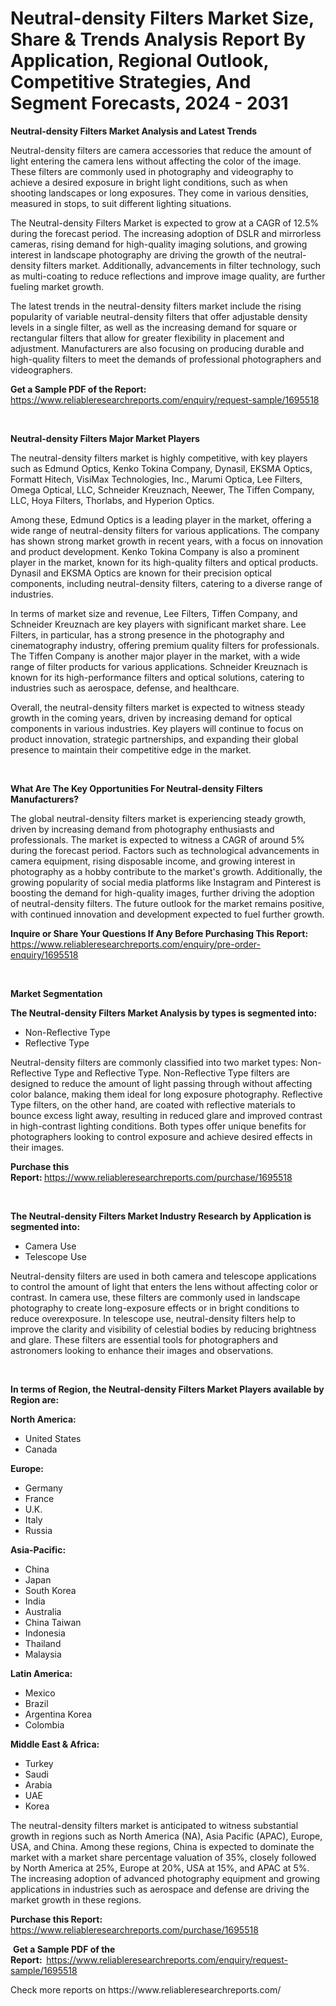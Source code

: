 <p><h1>Neutral-density Filters Market Size, Share & Trends Analysis Report By Application, Regional Outlook, Competitive Strategies, And Segment Forecasts, 2024 - 2031</h1></p><p><strong>Neutral-density Filters Market Analysis and Latest Trends</strong></p>
<p><p>Neutral-density filters are camera accessories that reduce the amount of light entering the camera lens without affecting the color of the image. These filters are commonly used in photography and videography to achieve a desired exposure in bright light conditions, such as when shooting landscapes or long exposures. They come in various densities, measured in stops, to suit different lighting situations.</p><p>The Neutral-density Filters Market is expected to grow at a CAGR of 12.5% during the forecast period. The increasing adoption of DSLR and mirrorless cameras, rising demand for high-quality imaging solutions, and growing interest in landscape photography are driving the growth of the neutral-density filters market. Additionally, advancements in filter technology, such as multi-coating to reduce reflections and improve image quality, are further fueling market growth.</p><p>The latest trends in the neutral-density filters market include the rising popularity of variable neutral-density filters that offer adjustable density levels in a single filter, as well as the increasing demand for square or rectangular filters that allow for greater flexibility in placement and adjustment. Manufacturers are also focusing on producing durable and high-quality filters to meet the demands of professional photographers and videographers.</p></p>
<p><strong>Get a Sample PDF of the Report:&nbsp;</strong> <a href="https://www.reliableresearchreports.com/enquiry/request-sample/1695518">https://www.reliableresearchreports.com/enquiry/request-sample/1695518</a></p>
<p>&nbsp;</p>
<p><strong>Neutral-density Filters Major Market Players</strong></p>
<p><p>The neutral-density filters market is highly competitive, with key players such as Edmund Optics, Kenko Tokina Company, Dynasil, EKSMA Optics, Formatt Hitech, VisiMax Technologies, Inc., Marumi Optica, Lee Filters, Omega Optical, LLC, Schneider Kreuznach, Neewer, The Tiffen Company, LLC, Hoya Filters, Thorlabs, and Hyperion Optics. </p><p>Among these, Edmund Optics is a leading player in the market, offering a wide range of neutral-density filters for various applications. The company has shown strong market growth in recent years, with a focus on innovation and product development. Kenko Tokina Company is also a prominent player in the market, known for its high-quality filters and optical products. Dynasil and EKSMA Optics are known for their precision optical components, including neutral-density filters, catering to a diverse range of industries.</p><p>In terms of market size and revenue, Lee Filters, Tiffen Company, and Schneider Kreuznach are key players with significant market share. Lee Filters, in particular, has a strong presence in the photography and cinematography industry, offering premium quality filters for professionals. The Tiffen Company is another major player in the market, with a wide range of filter products for various applications. Schneider Kreuznach is known for its high-performance filters and optical solutions, catering to industries such as aerospace, defense, and healthcare.</p><p>Overall, the neutral-density filters market is expected to witness steady growth in the coming years, driven by increasing demand for optical components in various industries. Key players will continue to focus on product innovation, strategic partnerships, and expanding their global presence to maintain their competitive edge in the market.</p></p>
<p>&nbsp;</p>
<p><strong>What Are The Key Opportunities For Neutral-density Filters Manufacturers?</strong></p>
<p><p>The global neutral-density filters market is experiencing steady growth, driven by increasing demand from photography enthusiasts and professionals. The market is expected to witness a CAGR of around 5% during the forecast period. Factors such as technological advancements in camera equipment, rising disposable income, and growing interest in photography as a hobby contribute to the market's growth. Additionally, the growing popularity of social media platforms like Instagram and Pinterest is boosting the demand for high-quality images, further driving the adoption of neutral-density filters. The future outlook for the market remains positive, with continued innovation and development expected to fuel further growth.</p></p>
<p><strong>Inquire or Share Your Questions If Any Before Purchasing This Report:</strong> <a href="https://www.reliableresearchreports.com/enquiry/pre-order-enquiry/1695518">https://www.reliableresearchreports.com/enquiry/pre-order-enquiry/1695518</a></p>
<p>&nbsp;</p>
<p><strong>Market Segmentation</strong></p>
<p><strong>The Neutral-density Filters Market Analysis by types is segmented into:</strong></p>
<p><ul><li>Non-Reflective Type</li><li>Reflective Type</li></ul></p>
<p><p>Neutral-density filters are commonly classified into two market types: Non-Reflective Type and Reflective Type. Non-Reflective Type filters are designed to reduce the amount of light passing through without affecting color balance, making them ideal for long exposure photography. Reflective Type filters, on the other hand, are coated with reflective materials to bounce excess light away, resulting in reduced glare and improved contrast in high-contrast lighting conditions. Both types offer unique benefits for photographers looking to control exposure and achieve desired effects in their images.</p></p>
<p><strong>Purchase this Report:&nbsp;</strong><a href="https://www.reliableresearchreports.com/purchase/1695518">https://www.reliableresearchreports.com/purchase/1695518</a></p>
<p>&nbsp;</p>
<p><strong>The Neutral-density Filters Market Industry Research by Application is segmented into:</strong></p>
<p><ul><li>Camera Use</li><li>Telescope Use</li></ul></p>
<p><p>Neutral-density filters are used in both camera and telescope applications to control the amount of light that enters the lens without affecting color or contrast. In camera use, these filters are commonly used in landscape photography to create long-exposure effects or in bright conditions to reduce overexposure. In telescope use, neutral-density filters help to improve the clarity and visibility of celestial bodies by reducing brightness and glare. These filters are essential tools for photographers and astronomers looking to enhance their images and observations.</p></p>
<p>&nbsp;</p>
<p><strong>In terms of Region, the Neutral-density Filters Market Players available by Region are:</strong></p>
<p>
    <p> <strong> North America: </strong>
        <ul>
            <li>United States</li>
            <li>Canada</li>
        </ul>
        </p> 
    <p> <strong> Europe: </strong>
        <ul>
            <li>Germany</li>
            <li>France</li>
            <li>U.K.</li>
            <li>Italy</li>
            <li>Russia</li>
        </ul>
        </p> 
    <p> <strong> Asia-Pacific: </strong>
        <ul>
            <li>China</li>
            <li>Japan</li>
            <li>South Korea</li>
            <li>India</li>
            <li>Australia</li>
            <li>China Taiwan</li>
            <li>Indonesia</li>
            <li>Thailand</li>
            <li>Malaysia</li>
        </ul>
        </p> 
    <p> <strong> Latin America: </strong>
        <ul>
            <li>Mexico</li>
            <li>Brazil</li>
            <li>Argentina Korea</li>
            <li>Colombia</li>
        </ul>
        </p> 
    <p> <strong> Middle East & Africa: </strong>
        <ul>
            <li>Turkey</li>
            <li>Saudi</li>
            <li>Arabia</li>
            <li>UAE</li>
            <li>Korea</li>
        </ul>
    </p>
    </p>
<p><p>The neutral-density filters market is anticipated to witness substantial growth in regions such as North America (NA), Asia Pacific (APAC), Europe, USA, and China. Among these regions, China is expected to dominate the market with a market share percentage valuation of 35%, closely followed by North America at 25%, Europe at 20%, USA at 15%, and APAC at 5%. The increasing adoption of advanced photography equipment and growing applications in industries such as aerospace and defense are driving the market growth in these regions.</p></p>
<p><strong>Purchase this Report: </strong><a href="https://www.reliableresearchreports.com/purchase/1695518">https://www.reliableresearchreports.com/purchase/1695518</a></p>
<p>&nbsp;<strong>Get a Sample PDF of the Report:&nbsp;&nbsp;</strong><a href="https://www.reliableresearchreports.com/enquiry/request-sample/1695518">https://www.reliableresearchreports.com/enquiry/request-sample/1695518</a></p>
<p><strong></strong></p>
<p>Check more reports on https://www.reliableresearchreports.com/</p>
